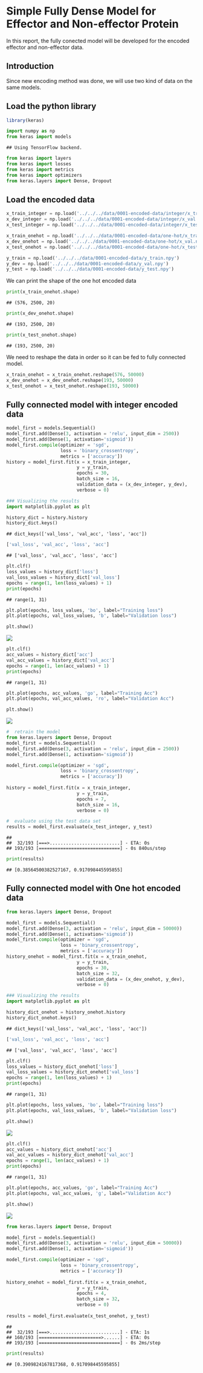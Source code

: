 Simple Fully Dense Model for Effector and Non-effector Protein
==============================================================

In this report, the fully conected model will be developed for the
encoded effector and non-effector data.

Introduction
------------

Since new encoding method was done, we will use two kind of data on the
same models.

Load the python library
-----------------------

``` r
library(keras)
```

``` python
import numpy as np
from keras import models
```

    ## Using TensorFlow backend.

``` python
from keras import layers
from keras import losses
from keras import metrics
from keras import optimizers
from keras.layers import Dense, Dropout
```

Load the encoded data
---------------------

``` python
x_train_integer = np.load('../../../data/0001-encoded-data/integer/x_train.npy')
x_dev_integer = np.load('../../../data/0001-encoded-data/integer/x_val.npy')
x_test_integer = np.load('../../../data/0001-encoded-data/integer/x_test.npy')

x_train_onehot = np.load('../../../data/0001-encoded-data/one-hot/x_train.npy')
x_dev_onehot = np.load('../../../data/0001-encoded-data/one-hot/x_val.npy')
x_test_onehot = np.load('../../../data/0001-encoded-data/one-hot/x_test.npy')

y_train = np.load('../../../data/0001-encoded-data/y_train.npy')
y_dev = np.load('../../../data/0001-encoded-data/y_val.npy')
y_test = np.load('../../../data/0001-encoded-data/y_test.npy')
```

We can print the shape of the one hot encoded data

``` python
print(x_train_onehot.shape)
```

    ## (576, 2500, 20)

``` python
print(x_dev_onehot.shape)
```

    ## (193, 2500, 20)

``` python
print(x_test_onehot.shape)
```

    ## (193, 2500, 20)

We need to reshape the data in order so it can be fed to fully connected
model.

``` python
x_train_onehot = x_train_onehot.reshape(576, 50000)
x_dev_onehot = x_dev_onehot.reshape(193, 50000)
x_test_onehot = x_test_onehot.reshape(193, 50000)
```

Fully connected model with integer encoded data
-----------------------------------------------

``` python
model_first = models.Sequential()
model_first.add(Dense(3, activation = 'relu', input_dim = 2500))
model_first.add(Dense(1, activation='sigmoid'))
model_first.compile(optimizer = 'sgd',
                    loss = 'binary_crossentropy',
                    metrics = ['accuracy'])
history = model_first.fit(x = x_train_integer, 
                          y = y_train, 
                          epochs = 30, 
                          batch_size = 16, 
                          validation_data = (x_dev_integer, y_dev), 
                          verbose = 0)
```

``` python
### Visualizing the results
import matplotlib.pyplot as plt

history_dict = history.history
history_dict.keys()
```

    ## dict_keys(['val_loss', 'val_acc', 'loss', 'acc'])

``` python
['val_loss', 'val_acc', 'loss', 'acc']
```

    ## ['val_loss', 'val_acc', 'loss', 'acc']

``` python
plt.clf()
loss_values = history_dict['loss']
val_loss_values = history_dict['val_loss']
epochs = range(1, len(loss_values) + 1)
print(epochs)
```

    ## range(1, 31)

``` python
plt.plot(epochs, loss_values, 'bo', label="Training loss")
plt.plot(epochs, val_loss_values, 'b', label="Validation loss")

plt.show()
```

![](/Users/kristian/Documents/Workspace/ruth-effectors-prediction/reports/0001-dense-model_files/figure-markdown_github/unnamed-chunk-8-1.png)

``` python
plt.clf()
acc_values = history_dict['acc']
val_acc_values = history_dict['val_acc']
epochs = range(1, len(acc_values) + 1)
print(epochs)
```

    ## range(1, 31)

``` python
plt.plot(epochs, acc_values, 'go', label="Training Acc")
plt.plot(epochs, val_acc_values, 'ro', label="Validation Acc")

plt.show()
```

![](/Users/kristian/Documents/Workspace/ruth-effectors-prediction/reports/0001-dense-model_files/figure-markdown_github/unnamed-chunk-9-1.png)

``` python
#  retrain the model
from keras.layers import Dense, Dropout
model_first = models.Sequential()
model_first.add(Dense(3, activation = 'relu', input_dim = 2500))
model_first.add(Dense(1, activation='sigmoid'))

model_first.compile(optimizer = 'sgd',
                    loss = 'binary_crossentropy',
                    metrics = ['accuracy'])
                    
history = model_first.fit(x = x_train_integer, 
                          y = y_train, 
                          epochs = 7, 
                          batch_size = 16,
                          verbose = 0)

#  evaluate using the test data set
results = model_first.evaluate(x_test_integer, y_test)
```

    ## 
    ##  32/193 [===>..........................] - ETA: 0s
    ## 193/193 [==============================] - 0s 840us/step

``` python
print(results)
```

    ## [0.38564500382527167, 0.917098445595855]

Fully connected model with One hot encoded data
-----------------------------------------------

``` python
from keras.layers import Dense, Dropout

model_first = models.Sequential()
model_first.add(Dense(3, activation = 'relu', input_dim = 50000))
model_first.add(Dense(1, activation='sigmoid'))
model_first.compile(optimizer = 'sgd',
                    loss = 'binary_crossentropy',
                    metrics = ['accuracy'])
history_onehot = model_first.fit(x = x_train_onehot, 
                          y = y_train, 
                          epochs = 30, 
                          batch_size = 32, 
                          validation_data = (x_dev_onehot, y_dev), 
                          verbose = 0)
```

``` python
### Visualizing the results
import matplotlib.pyplot as plt

history_dict_onehot = history_onehot.history
history_dict_onehot.keys()
```

    ## dict_keys(['val_loss', 'val_acc', 'loss', 'acc'])

``` python
['val_loss', 'val_acc', 'loss', 'acc']
```

    ## ['val_loss', 'val_acc', 'loss', 'acc']

``` python
plt.clf()
loss_values = history_dict_onehot['loss']
val_loss_values = history_dict_onehot['val_loss']
epochs = range(1, len(loss_values) + 1)
print(epochs)
```

    ## range(1, 31)

``` python
plt.plot(epochs, loss_values, 'bo', label="Training loss")
plt.plot(epochs, val_loss_values, 'b', label="Validation loss")

plt.show()
```

![](/Users/kristian/Documents/Workspace/ruth-effectors-prediction/reports/0001-dense-model_files/figure-markdown_github/unnamed-chunk-13-1.png)

``` python
plt.clf()
acc_values = history_dict_onehot['acc']
val_acc_values = history_dict_onehot['val_acc']
epochs = range(1, len(acc_values) + 1)
print(epochs)
```

    ## range(1, 31)

``` python
plt.plot(epochs, acc_values, 'go', label="Training Acc")
plt.plot(epochs, val_acc_values, 'g', label="Validation Acc")

plt.show()
```

![](/Users/kristian/Documents/Workspace/ruth-effectors-prediction/reports/0001-dense-model_files/figure-markdown_github/unnamed-chunk-14-1.png)

``` python
from keras.layers import Dense, Dropout

model_first = models.Sequential()
model_first.add(Dense(3, activation = 'relu', input_dim = 50000))
model_first.add(Dense(1, activation='sigmoid'))

model_first.compile(optimizer = 'sgd',
                    loss = 'binary_crossentropy',
                    metrics = ['accuracy'])
                    
history_onehot = model_first.fit(x = x_train_onehot, 
                          y = y_train, 
                          epochs = 4, 
                          batch_size = 32,
                          verbose = 0)
                          
results = model_first.evaluate(x_test_onehot, y_test)
```

    ## 
    ##  32/193 [===>..........................] - ETA: 1s
    ## 160/193 [=======================>......] - ETA: 0s
    ## 193/193 [==============================] - 0s 2ms/step

``` python
print(results)                  
```

    ## [0.3909824167817368, 0.917098445595855]
